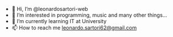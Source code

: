 - 👋 Hi, I’m @leonardosartori-web
- 👀 I’m interested in programming, music and many other things...
- 🌱 I’m currently learning IT at University
- 📫 How to reach me leonardo.sartori62@gmail.com

<!---
leonardosartori-web/leonardosartori-web is a ✨ special ✨ repository because its `README.md` (this file) appears on your GitHub profile.
You can click the Preview link to take a look at your changes.
--->
